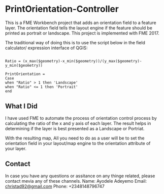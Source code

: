 # PrintOrientation-Controller

This is a FME Workbench project that adds an orientation field to a feature layer. The orientation field tells the layout engine if the feature should be printed as portrait or landscape. This project is implemented with FME 2017. 

The traditional way of doing this is to use  the script below in the field calculator/ expression interface of QGIS:

``` QGISExpression

Ratio = (x_max($geometry)-x_min($geometry))/(y_max($geometry)-y_min($geometry))
```

``` QGISExpression
PrintOrientation =
Case
when "Ratio" > 1 then 'Landscape'
when "Ratio" <= 1 then 'Portrait'
end
```

## What I Did

I have used FME to automate the process of orientation control process by calculating the ratio of the x and y axis of each layer. The result helps in determining if the layer is best presented as a Landscape or Portriat. 

With the resulting map, All you need to do as a user will be to set the orientation field in your layout/map engine to the orientation attribute of your layer.

## Contact

In case you have any questions or assitance on any thinge related, please contact mevia any of these channels.
Name: Ayodele Adeyemo
Email: christad92@gmail.com
Phone: +2348148796747
